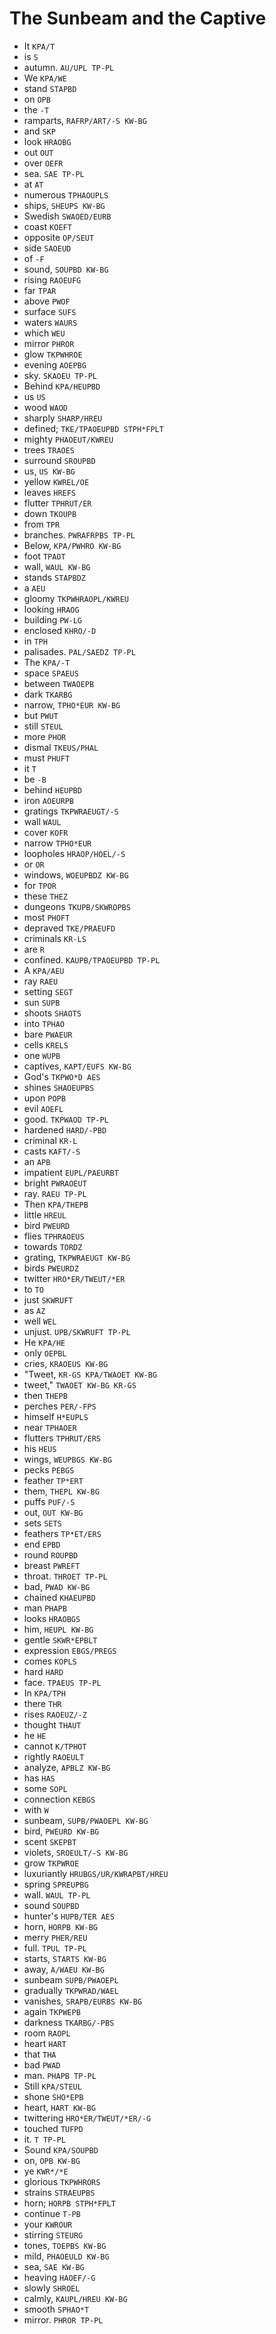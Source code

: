 # The Sunbeam and the Captive

* It `KPA/T`
* is `S`
* autumn. `AU/UPL TP-PL`
* We `KPA/WE`
* stand `STAPBD`
* on `OPB`
* the `-T`
* ramparts, `RAFRP/ART/-S KW-BG`
* and `SKP`
* look `HRAOBG`
* out `OUT`
* over `OEFR`
* sea. `SAE TP-PL`
* at `AT`
* numerous `TPHAOUPLS`
* ships, `SHEUPS KW-BG`
* Swedish `SWAOED/EURB`
* coast `KOEFT`
* opposite `OP/SEUT`
* side `SAOEUD`
* of `-F`
* sound, `SOUPBD KW-BG`
* rising `RAOEUFG`
* far `TPAR`
* above `PWOF`
* surface `SUFS`
* waters `WAURS`
* which `WEU`
* mirror `PHROR`
* glow `TKPWHROE`
* evening `AOEPBG`
* sky. `SKAOEU TP-PL`
* Behind `KPA/HEUPBD`
* us `US`
* wood `WAOD`
* sharply `SHARP/HREU`
* defined; `TKE/TPAOEUPBD STPH*FPLT`
* mighty `PHAOEUT/KWREU`
* trees `TRAOES`
* surround `SROUPBD`
* us, `US KW-BG`
* yellow `KWREL/OE`
* leaves `HREFS`
* flutter `TPHRUT/ER`
* down `TKOUPB`
* from `TPR`
* branches. `PWRAFRPBS TP-PL`
* Below, `KPA/PWHRO KW-BG`
* foot `TPAOT`
* wall, `WAUL KW-BG`
* stands `STAPBDZ`
* a `AEU`
* gloomy `TKPWHRAOPL/KWREU`
* looking `HRAOG`
* building `PW-LG`
* enclosed `KHRO/-D`
* in `TPH`
* palisades. `PAL/SAEDZ TP-PL`
* The `KPA/-T`
* space `SPAEUS`
* between `TWAOEPB`
* dark `TKARBG`
* narrow, `TPHO*EUR KW-BG`
* but `PWUT`
* still `STEUL`
* more `PHOR`
* dismal `TKEUS/PHAL`
* must `PHUFT`
* it `T`
* be `-B`
* behind `HEUPBD`
* iron `AOEURPB`
* gratings `TKPWRAEUGT/-S`
* wall `WAUL`
* cover `KOFR`
* narrow `TPHO*EUR`
* loopholes `HRAOP/HOEL/-S`
* or `OR`
* windows, `WOEUPBDZ KW-BG`
* for `TPOR`
* these `THEZ`
* dungeons `TKUPB/SKWROPBS`
* most `PHOFT`
* depraved `TKE/PRAEUFD`
* criminals `KR-LS`
* are `R`
* confined. `KAUPB/TPAOEUPBD TP-PL`
* A `KPA/AEU`
* ray `RAEU`
* setting `SEGT`
* sun `SUPB`
* shoots `SHAOTS`
* into `TPHAO`
* bare `PWAEUR`
* cells `KRELS`
* one `WUPB`
* captives, `KAPT/EUFS KW-BG`
* God's `TKPWO*D AES`
* shines `SHAOEUPBS`
* upon `POPB`
* evil `AOEFL`
* good. `TKPWAOD TP-PL`
* hardened `HARD/-PBD`
* criminal `KR-L`
* casts `KAFT/-S`
* an `APB`
* impatient `EUPL/PAEURBT`
* bright `PWRAOEUT`
* ray. `RAEU TP-PL`
* Then `KPA/THEPB`
* little `HREUL`
* bird `PWEURD`
* flies `TPHRAOEUS`
* towards `TORDZ`
* grating, `TKPWRAEUGT KW-BG`
* birds `PWEURDZ`
* twitter `HRO*ER/TWEUT/*ER`
* to `TO`
* just `SKWRUFT`
* as `AZ`
* well `WEL`
* unjust. `UPB/SKWRUFT TP-PL`
* He `KPA/HE`
* only `OEPBL`
* cries, `KRAOEUS KW-BG`
* "Tweet, `KR-GS KPA/TWAOET KW-BG`
* tweet," `TWAOET KW-BG KR-GS`
* then `THEPB`
* perches `PER/-FPS`
* himself `H*EUPLS`
* near `TPHAOER`
* flutters `TPHRUT/ERS`
* his `HEUS`
* wings, `WEUPBGS KW-BG`
* pecks `PEBGS`
* feather `TP*ERT`
* them, `THEPL KW-BG`
* puffs `PUF/-S`
* out, `OUT KW-BG`
* sets `SETS`
* feathers `TP*ET/ERS`
* end `EPBD`
* round `ROUPBD`
* breast `PWREFT`
* throat. `THROET TP-PL`
* bad, `PWAD KW-BG`
* chained `KHAEUPBD`
* man `PHAPB`
* looks `HRAOBGS`
* him, `HEUPL KW-BG`
* gentle `SKWR*EPBLT`
* expression `EBGS/PREGS`
* comes `KOPLS`
* hard `HARD`
* face. `TPAEUS TP-PL`
* In `KPA/TPH`
* there `THR`
* rises `RAOEUZ/-Z`
* thought `THAUT`
* he `HE`
* cannot `K/TPHOT`
* rightly `RAOEULT`
* analyze, `APBLZ KW-BG`
* has `HAS`
* some `SOPL`
* connection `KEBGS`
* with `W`
* sunbeam, `SUPB/PWAOEPL KW-BG`
* bird, `PWEURD KW-BG`
* scent `SKEPBT`
* violets, `SROEULT/-S KW-BG`
* grow `TKPWROE`
* luxuriantly `HRUBGS/UR/KWRAPBT/HREU`
* spring `SPREUPBG`
* wall. `WAUL TP-PL`
* sound `SOUPBD`
* hunter's `HUPB/TER AES`
* horn, `HORPB KW-BG`
* merry `PHER/REU`
* full. `TPUL TP-PL`
* starts, `STARTS KW-BG`
* away, `A/WAEU KW-BG`
* sunbeam `SUPB/PWAOEPL`
* gradually `TKPWRAD/WAEL`
* vanishes, `SRAPB/EURBS KW-BG`
* again `TKPWEPB`
* darkness `TKARBG/-PBS`
* room `RAOPL`
* heart `HART`
* that `THA`
* bad `PWAD`
* man. `PHAPB TP-PL`
* Still `KPA/STEUL`
* shone `SHO*EPB`
* heart, `HART KW-BG`
* twittering `HRO*ER/TWEUT/*ER/-G`
* touched `TUFPD`
* it. `T TP-PL`
* Sound `KPA/SOUPBD`
* on, `OPB KW-BG`
* ye `KWR*/*E`
* glorious `TKPWHRORS`
* strains `STRAEUPBS`
* horn; `HORPB STPH*FPLT`
* continue `T-PB`
* your `KWROUR`
* stirring `STEURG`
* tones, `TOEPBS KW-BG`
* mild, `PHAOEULD KW-BG`
* sea, `SAE KW-BG`
* heaving `HAOEF/-G`
* slowly `SHROEL`
* calmly, `KAUPL/HREU KW-BG`
* smooth `SPHAO*T`
* mirror. `PHROR TP-PL`
